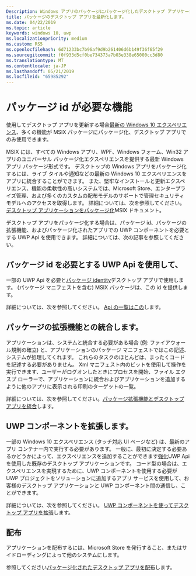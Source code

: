 ```yaml
---
Description: Windows アプリのパッケージにパッケージ化したデスクトップ アプリケーションで Windows 10 ユーザー向けの最新のエクスペリエンスを追加する方法について説明します。
title: パッケージのデスクトップ アプリを最新化します。
ms.date: 04/22/2019
ms.topic: article
keywords: windows 10, uwp
ms.localizationpriority: medium
ms.custom: RS5
ms.openlocfilehash: 6d71233bc7b96af9d9b261406d6b149f36f65f29
ms.sourcegitcommit: f0f933d5cf0be734373a7b03e338e65000cc3d80
ms.translationtype: MT
ms.contentlocale: ja-JP
ms.lasthandoff: 05/21/2019
ms.locfileid: "65985292"
---
```

# <a name="features-that-require-package-identity"></a>パッケージ id が必要な機能

使用してデスクトップ アプリを更新する場合[最新の Windows 10 エクスペリエンス](index.md)、多くの機能が MSIX パッケージにパッケージ化、デスクトップ アプリでのみ使用できます。

MSIX には、すべての Windows アプリ、WPF、Windows フォーム、Win32 アプリのユニバーサル パッケージ化エクスペリエンスを提供する最新 Windows アプリ パッケージ形式です。 デスクトップの Windows アプリをパッケージ化するには、ライブ タイルや通知などの最新の Windows 10 エクスペリエンスをアプリに統合することができます。 また、堅牢なインストールと更新エクスペリエンス、機能の柔軟性の高いシステムでは、Microsoft Store、エンタープライズ管理、および多くのカスタムの配布モデルのサポートで管理セキュリティ モデルへのアクセスを取得します。 詳細については、次を参照してください。[デスクトップ アプリケーションをパッケージ化](https://docs.microsoft.com/windows/msix/desktop/desktop-to-uwp-root)MSIX ドキュメント。

デスクトップ アプリをパッケージ化する場合は、パッケージ id、パッケージの拡張機能、およびパッケージ化されたアプリでの UWP コンポーネントを必要とする UWP Api を使用できます。 詳細については、次の記事を参照してください。

## <a name="use-uwp-apis-that-require-package-identity"></a>パッケージ id を必要とする UWP Api を使用して、

一部の UWP Api を必要と[パッケージ identity](https://docs.microsoft.com/uwp/schemas/appxpackage/uapmanifestschema/element-identity)デスクトップ アプリで使用します。 (パッケージ マニフェストを含む) MSIX パッケージは、この id を提供します。

詳細については、次を参照してください。 [Api の一覧はこの](desktop-to-uwp-supported-api.md#list-of-apis)します。

## <a name="integrate-with-package-extensions"></a>パッケージの拡張機能との統合します。

アプリケーションは、システムと統合する必要がある場合 (例: ファイアウォール規則の確立) と、アプリケーションのパッケージ マニフェストではこの記述、システムが処理してくれます。 これらのタスクのほとんどは、まったくコードを記述する必要がありません。 Xml マニフェスト内のビットを使用して操作を実行できます、ユーザーがログオンしたときにプロセスを開始、ファイル エクスプ ローラーで、アプリケーションに統合およびアプリケーションを追加するように他のアプリに表示される印刷のターゲットの一覧。

詳細については、次を参照してください。[パッケージ拡張機能とデスクトップ アプリを統合](desktop-to-uwp-extensions.md)します。

## <a name="extend-with-uwp-components"></a>UWP コンポーネントを拡張します。

一部の Windows 10 エクスペリエンス (タッチ対応 UI ページなど) は、最新のアプリ コンテナー内で実行する必要があります。 一般に、最初に決定する必要あるかどうかによって、エクスペリエンスを追加することができます[強化](desktop-to-uwp-enhance.md)UWP Api を使用した既存のデスクトップ アプリケーションです。 コード型の場合は、エクスペリエンスを実現するために、UWP コンポーネントを使用する必要が UWP プロジェクトをソリューションに追加するアプリ サービスを使用して、お客様のデスクトップ アプリケーションと UWP コンポーネント間の通信し、ことができます。

詳細については、次を参照してください。 [UWP コンポーネントを使ってデスクトップ アプリを拡張](desktop-to-uwp-extend.md)します。

## <a name="distribute"></a>配布

アプリケーションを配布するには、Microsoft Store を発行すること、またはサイドローディングによって他のシステムにします。

参照してください[パッケージ化されたデスクトップ アプリを配布](desktop-to-uwp-distribute.md)します。
